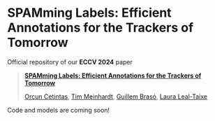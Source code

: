 # SPAMming Labels: Efficient Annotations for the Trackers of Tomorrow

Official repository of our **ECCV 2024** paper 

> [**SPAMming Labels: Efficient Annotations for the Trackers of Tomorrow**](https://arxiv.org/pdf/2404.11426)
> 
> [Orcun Cetintas](https://dvl.in.tum.de/team/cetintas/), [Tim Meinhardt](https://research.nvidia.com/labs/dvl/author/tim-meinhardt/), [Guillem Brasó](https://dvl.in.tum.de/team/braso/), [Laura Leal-Taixe](https://research.nvidia.com/labs/dvl/author/laura-leal-taixe/)

Code and models are coming soon!

